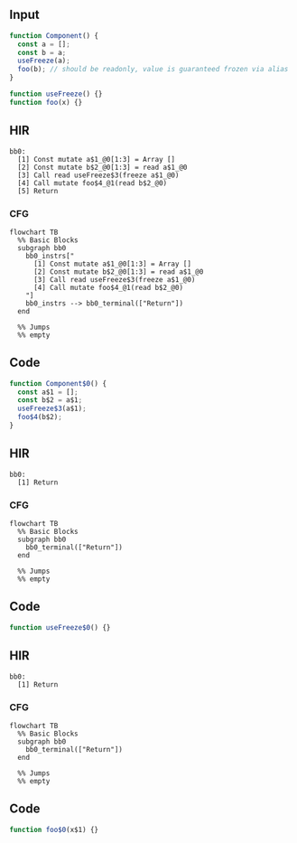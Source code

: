 
## Input

```javascript
function Component() {
  const a = [];
  const b = a;
  useFreeze(a);
  foo(b); // should be readonly, value is guaranteed frozen via alias
}

function useFreeze() {}
function foo(x) {}

```

## HIR

```
bb0:
  [1] Const mutate a$1_@0[1:3] = Array []
  [2] Const mutate b$2_@0[1:3] = read a$1_@0
  [3] Call read useFreeze$3(freeze a$1_@0)
  [4] Call mutate foo$4_@1(read b$2_@0)
  [5] Return
```

### CFG

```mermaid
flowchart TB
  %% Basic Blocks
  subgraph bb0
    bb0_instrs["
      [1] Const mutate a$1_@0[1:3] = Array []
      [2] Const mutate b$2_@0[1:3] = read a$1_@0
      [3] Call read useFreeze$3(freeze a$1_@0)
      [4] Call mutate foo$4_@1(read b$2_@0)
    "]
    bb0_instrs --> bb0_terminal(["Return"])
  end

  %% Jumps
  %% empty
```

## Code

```javascript
function Component$0() {
  const a$1 = [];
  const b$2 = a$1;
  useFreeze$3(a$1);
  foo$4(b$2);
}

```
## HIR

```
bb0:
  [1] Return
```

### CFG

```mermaid
flowchart TB
  %% Basic Blocks
  subgraph bb0
    bb0_terminal(["Return"])
  end

  %% Jumps
  %% empty
```

## Code

```javascript
function useFreeze$0() {}

```
## HIR

```
bb0:
  [1] Return
```

### CFG

```mermaid
flowchart TB
  %% Basic Blocks
  subgraph bb0
    bb0_terminal(["Return"])
  end

  %% Jumps
  %% empty
```

## Code

```javascript
function foo$0(x$1) {}

```
      